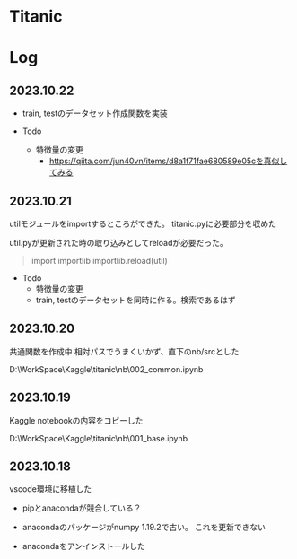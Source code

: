 # Titanic

# Log

## 2023.10.22

* train, testのデータセット作成関数を実装

* Todo
    * 特徴量の変更
        * https://qiita.com/jun40vn/items/d8a1f71fae680589e05cを真似してみる



## 2023.10.21

utilモジュールをimportするところができた。
titanic.pyに必要部分を収めた

util.pyが更新された時の取り込みとしてreloadが必要だった。
>import importlib
>importlib.reload(util)

* Todo
    * 特徴量の変更
    * train, testのデータセットを同時に作る。検索であるはず


## 2023.10.20

共通関数を作成中
相対パスでうまくいかず、直下のnb/srcとした

D:\WorkSpace\Kaggle\titanic\nb\002_common.ipynb

## 2023.10.19

Kaggle notebookの内容をコピーした

D:\WorkSpace\Kaggle\titanic\nb\001_base.ipynb

## 2023.10.18

vscode環境に移植した

* pipとanacondaが競合している？
* anacondaのパッケージがnumpy 1.19.2で古い。
これを更新できない

* anacondaをアンインストールした



